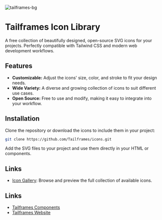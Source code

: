 ![tailframes-bg](https://github.com/Tailframes/react-components/assets/16625075/8cc21bfc-44f2-4d77-8cd9-ef238a831d3d)

# Tailframes Icon Library
A free collection of beautifully designed, open-source SVG icons for your projects. Perfectly compatible with Tailwind CSS and modern web development workflows.

## Features

- **Customizable:** Adjust the icons' size, color, and stroke to fit your design needs.
- **Wide Variety:** A diverse and growing collection of icons to suit different use cases.
- **Open Source:** Free to use and modify, making it easy to integrate into your workflow.

## Installation

Clone the repository or download the icons to include them in your project:

```bash
git clone https://github.com/Tailframes/icons.git
```

Add the SVG files to your project and use them directly in your HTML or components.

## Links

- [Icon Gallery](https://tailframes.com/icons): Browse and preview the full collection of available icons.

## Links

- [Tailframes Components](https://github.com/Tailframes/react-components)
- [Tailframes Website](https://tailframes.com)
